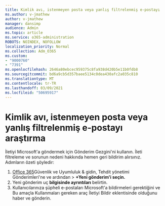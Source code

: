 ```yaml
---
title: Kimlik avı, istenmeyen posta veya yanlış filtrelenmiş e-postayı araştırma
ms.author: v-jmathew
author: v-jmathew
manager: dansimp
audience: Admin
ms.topic: article
ms.service: o365-administration
ROBOTS: NOINDEX, NOFOLLOW
localization_priority: Normal
ms.collection: Adm_O365
ms.custom:
- "9000760"
- "7391"
ms.openlocfilehash: 2646a80ebcec959375c8fa938d420b5e11b0fdb8
ms.sourcegitcommit: bd6a9cb5d357baee5134c0dea430afc2a035c810
ms.translationtype: MT
ms.contentlocale: tr-TR
ms.lasthandoff: 03/09/2021
ms.locfileid: "50695917"
---
```

# <a name="investigate-phishing-spam-or-incorrectly-filtered-email"></a>Kimlik avı, istenmeyen posta veya yanlış filtrelenmiş e-postayı araştırma

İletiyi Microsoft'a göndermek için Gönderim Gezgini'ni kullanın. İleti filtreleme ve sorunun nedeni hakkında hemen geri bildirim alırsınız. Adımların özeti şöyledir:

1. [Office 365](https://go.microsoft.com/fwlink/p/?linkid=2077143)Güvenlik ve Uyumluluk & gidin, Tehdit yönetimi Gönderimleri'ne ve ardından  >   **+Yeni gönderim'i seçin.**
2. Yeni gönderim uç **bilgisinde ayrıntıları** belirtin.
3. Kullanıcılarınıza şüpheli e-postaları Microsoft'a bildirmeleri gerektiğini ve Bu amaçla Kullanmaları gereken araç İletiyi Bildir eklentisinde olduğunu haber ve gönderin. [](https://go.microsoft.com/fwlink/?linkid=2092385)
